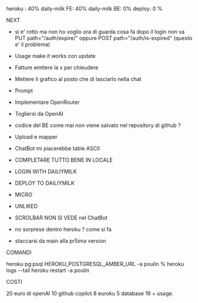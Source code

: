 heroku : 40%
daily-milk FE: 40%
daily-milk BE: 0%
deploy: 0 %

NEXT

- si e' rotto ma non ho voglio ora di guarda cosa fa dopo il login non va PUT path="/auth/expire/" oppure POST path="/auth/is-expired" (questo e' il problema)
- Usage make it works con update
- Fatture emttere la x per chieudere
- Mettere il grafico al posto che di lasciarlo nella chat

- Prompt
- Implementare OpenRouter
- Togliersi da OpenAI
- codice del BE come mai non viene salvato nel repository di github ?
- Upload e mapper
- ChatBot mi piacerebbe table ASCII
- COMPLETARE TUTTO BENE IN LOCALE
- LOGIN WITH DAILIYMILK
- DEPLOY TO DAILIYMILK
- MICRO
- UNLIKED
- SCROLBAR NON SI VEDE nel ChatBot
- no sorprese dentro heroku ? come si fa
- staccarsi da main alla pr5ima version

COMANDI

heroku pg:psql HEROKU_POSTGRESQL_AMBER_URL -a poulin
% heroku logs --tail
heroku restart -a poulin

COSTI

20 euro di openAI
10 github copilot
8 euroku
5 database
19 + usage.
